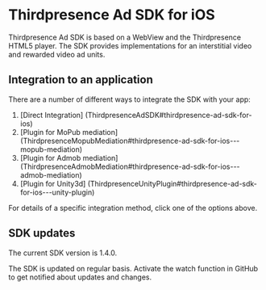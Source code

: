 # Thirdpresence Ad SDK for iOS

Thirdpresence Ad SDK is based on a WebView and the Thirdpresence HTML5 player. The SDK provides implementations for an interstitial video and rewarded video ad units. 

## Integration to an application

There are a number of different ways to integrate the SDK with your app:

1. [Direct Integration] (ThirdpresenceAdSDK#thirdpresence-ad-sdk-for-ios)
2. [Plugin for MoPub mediation] (ThirdpresenceMopubMediation#thirdpresence-ad-sdk-for-ios---mopub-mediation)
3. [Plugin for Admob mediation] (ThirdpresenceAdmobMediation#thirdpresence-ad-sdk-for-ios---admob-mediation)
4. [Plugin for Unity3d] (ThirdpresenceUnityPlugin#thirdpresence-ad-sdk-for-ios---unity-plugin)

For details of a specific integration method, click one of the options above.

## SDK updates

The current SDK version is 1.4.0.

The SDK is updated on regular basis. Activate the watch function in GitHub to get notified about updates and changes. 
